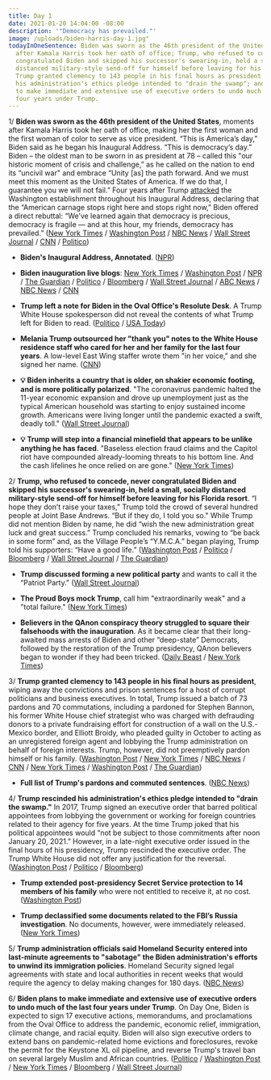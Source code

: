 ```yaml
---
title: Day 1
date: 2021-01-20 14:04:00 -08:00
description: '"Democracy has prevailed."'
image: /uploads/biden-harris-day-1.jpg"
todayInOneSentence: Biden was sworn as the 46th president of the United States, moments
  after Kamala Harris took her oath of office; Trump, who refused to concede, never
  congratulated Biden and skipped his successor's swearing-in, held a small, socially
  distanced military-style send-off for himself before leaving for his Florida resort;
  Trump granted clemency to 143 people in his final hours as president and rescinded
  his administration's ethics pledge intended to "drain the swamp"; and Biden plans
  to make immediate and extensive use of executive orders to undo much of the last
  four years under Trump.
---
```


1/ **Biden was sworn as the 46th president of the United States**, moments after Kamala Harris took her oath of office, making her the first woman and the first woman of color to serve as vice president. “This is America’s day,” Biden said as he began his Inaugural Address. “This is democracy’s day.” Biden – the oldest man to be sworn in as president at 78 – called this "our historic moment of crisis and challenge,” as he called on the nation to end its “uncivil war" and embrace “Unity \[as\] the path forward. And we must meet this moment as the United States of America. If we do that, I guarantee you we will not fail.” Four years after Trump [attacked](https://whatthefuckjusthappenedtoday.com/2017/01/20/Day-1/#7-trump-attacked-the-washington-esta) the Washington establishment throughout his Inaugural Address, declaring that the “American carnage stops right here and stops right now,” Biden offered a direct rebuttal: “We’ve learned again that democracy is precious, democracy is fragile — and at this hour, my friends, democracy has prevailed.” ([New York Times](https://www.nytimes.com/live/2021/01/20/us/biden-inauguration/biden-sworn-in) / [Washington Post](https://www.washingtonpost.com/politics/joe-biden-sworn-in/2021/01/20/13465c90-5a7c-11eb-a976-bad6431e03e2_story.html) / [NBC News](https://www.nbcnews.com/politics/white-house/biden-harris-inauguration-amid-covid-pandemic-d-c-lockdown-n1254732) / [Wall Street Journal](https://www.wsj.com/articles/joe-biden-presidential-inauguration-2021-11611095413) / [CNN](https://www.cnn.com/2021/01/20/politics/joe-biden-presidential-inauguration/index.html) / [Politico](https://www.politico.com/news/2021/01/20/biden-inauguration-america-dystopia-460840))

* **Biden's Inaugural Address, Annotated**. ([NPR](https://www.npr.org/2021/01/20/956922884/bidens-inaugural-address-annotated))

* **Biden inauguration live blogs**: [New York Times](https://www.nytimes.com/live/2021/01/20/us/biden-inauguration) / [Washington Post](https://www.washingtonpost.com/politics/2021/01/20/biden-inauguration-day-live-updates/) / [NPR](https://www.npr.org/sections/inauguration-day-live-updates/2021/01/20/956923283/watch-live-inauguration-day-ceremony-and-events) / [The Guardian](https://www.theguardian.com/us-news/live/2021/jan/20/joe-biden-inauguration-donald-trump-impeachment-kamala-harris-washington-covid-coronavirus-live-updates) / [Politico](https://www.politico.com/live-news-updates/2021/01/20/inauguration-day-2021-live-updates-online-coverage-highlights-210120) / [Bloomberg](https://www.bloomberg.com/news/live-blog/2021-01-12/joe-biden-presidential-inauguration?srnd=premium) / [Wall Street Journal](https://www.wsj.com/livecoverage/biden-presidential-inauguration-2021) / [ABC News](https://abcnews.go.com/Politics/live-updates/biden-trump-2020-election-transition-inauguration/?id=75311140) / [NBC News](https://www.nbcnews.com/politics/2020-election/live-blog/2021-01-20-biden-inauguration-n1254778) / [CNN](https://www.cnn.com/politics/live-news/biden-harris-inauguration-day-2021/index.html)

* **Trump left a note for Biden in the Oval Office's Resolute Desk**. A Trump White House spokesperson did not reveal the contents of what Trump left for Biden to read. ([Politico](https://www.politico.com/news/2021/01/20/trump-biden-inauguration-day-460670) / [USA Today](https://www.usatoday.com/story/news/politics/2021/01/20/donald-trump-leaves-letter-joe-biden-inauguration-day/4228139001/))

* **Melania Trump outsourced her "thank you" notes to the White House residence staff who cared for her and her family for the last four years**. A low-level East Wing staffer wrote them "in her voice," and she signed her name. ([CNN](https://www.cnn.com/2021/01/20/politics/melania-trump-thank-you-notes/index.html))

* **💡 Biden inherits a country that is older, on shakier economic footing, and is more politically polarized**. "The coronavirus pandemic halted the 11-year economic expansion and drove up unemployment just as the typical American household was starting to enjoy sustained income growth. Americans were living longer until the pandemic exacted a swift, deadly toll." ([Wall Street Journal](https://www.wsj.com/articles/biden-inherits-an-older-polarized-and-financially-insecure-nation-11611153710))

* **💡 Trump will step into a financial minefield that appears to be unlike anything he has faced**. "Baseless election fraud claims and the Capitol riot have compounded already-looming threats to his bottom line. And the cash lifelines he once relied on are gone." ([New York Times](https://www.nytimes.com/2021/01/19/us/trump-finances.html))

2/ **Trump, who refused to concede, never congratulated Biden and skipped his successor's swearing-in, held a small, socially distanced military-style send-off for himself before leaving for his Florida resort**. “I hope they don’t raise your taxes,” Trump told the crowd of several hundred people at Joint Base Andrews. “But if they do, I told you so." While Trump did not mention Biden by name, he did “wish the new administration great luck and great success.” Trump concluded his remarks, vowing to “be back in some form” and, as the Village People’s “Y.M.C.A.” began playing, Trump told his supporters: “Have a good life.” ([Washington Post](https://www.washingtonpost.com/politics/trump-leaves-white-house/2021/01/20/bb561da4-5a9e-11eb-b8bd-ee36b1cd18bf_story.html) / [Politico](https://www.politico.com/news/2021/01/20/trump-pledges-we-will-be-back-farewell-event-460675) / [Bloomberg](https://www.bloomberg.com/news/articles/2021-01-20/trump-to-depart-with-airbase-send-off-before-biden-inaugural?sref=MIBMEEoj) / [Wall Street Journal](https://www.wsj.com/articles/joe-biden-presidential-inauguration-2021-11611095413) / [The Guardian](https://www.theguardian.com/us-news/2021/jan/20/trump-leaves-white-house-biden-to-be-sworn-in))

* **Trump discussed forming a new political party** and wants to call it the “Patriot Party." ([Wall Street Journal](https://www.wsj.com/livecoverage/trump-impeachment-biden-inauguration/card/90pPMzFPqr5fMzg1Bkbs))

* **The Proud Boys mock Trump**, call him "extraordinarily weak" and a "total failure." ([New York Times](https://www.nytimes.com/2021/01/20/technology/proud-boys-trump.html))

* **Believers in the QAnon conspiracy theory struggled to square their falsehoods with the inauguration**. As it became clear that their long-awaited mass arrests of Biden and other “deep-state” Democrats, followed by the restoration of the Trump presidency, QAnon believers began to wonder if they had been tricked. ([Daily Beast](https://www.thedailybeast.com/im-about-to-puke-qanon-in-chaos-as-biden-takes-office?ref=home) / [New York Times](https://www.nytimes.com/2021/01/20/technology/qanon-inauguration.html))

3/ **Trump granted clemency to 143 people in his final hours as president**, wiping away the convictions and prison sentences for a host of corrupt politicians and business executives. In total, Trump issued a batch of 73 pardons and 70 commutations, including a pardoned for Stephen Bannon, his former White House chief strategist who was charged with defrauding donors to a private fundraising effort for construction of a wall on the U.S.-Mexico border, and Elliott Broidy, who pleaded guilty in October to acting as an unregistered foreign agent and lobbying the Trump administration on behalf of foreign interests. Trump, however, did not preemptively pardon himself or his family. ([Washington Post](https://www.washingtonpost.com/politics/trump-pardons/2021/01/20/7653bd12-59a2-11eb-8bcf-3877871c819d_story.html) / [New York Times](https://www.nytimes.com/2021/01/20/us/politics/trump-pardons.html) / [NBC News](https://www.nbcnews.com/politics/donald-trump/trump-pardons-steve-bannon-along-dozens-others-final-hours-office-n1254754) / [CNN](https://www.cnn.com/2021/01/20/politics/trump-pardons-commutations-list) / [New York Times](https://www.nytimes.com/2021/01/19/us/politics/trump-pardons-bannon.html) / [Washington Post](https://www.washingtonpost.com/national-security/stephen-bannon-trump-pardon/2021/01/20/04dc7132-30db-11eb-860d-f7999599cbc2_story.html) / [The Guardian](https://www.theguardian.com/us-news/2021/jan/20/donald-trump-pardons-steve-bannon-amid-last-acts-of-presidency-report))

* **Full list of Trump's pardons and commuted sentences**. ([NBC News](https://www.nbcnews.com/politics/donald-trump/full-list-trump-s-last-minute-pardons-commuted-sentences-n1254806))

4/ **Trump rescinded his administration's ethics pledge intended to "drain the swamp."** In 2017, Trump signed an executive order that barred political appointees from lobbying the government or working for foreign countries related to their agency for five years. At the time Trump joked that his political appointees would “not be subject to those commitments after noon January 20, 2021.” However, in a late-night executive order issued in the final hours of his presidency, Trump rescinded the executive order. The Trump White House did not offer any justification for the reversal. ([Washington Post](https://www.washingtonpost.com/politics/trump-lobbying-executive-order/2021/01/20/4a2afd16-5ae9-11eb-a976-bad6431e03e2_story.html) / [Politico](https://www.politico.com/news/2021/01/20/trump-revokes-rule-lobbying-by-white-house-staff-460608) / [Bloomberg](https://www.bloomberg.com/news/articles/2021-01-20/trump-revokes-lobbying-ban-after-promising-to-drain-the-swamp?srnd=politics-vp&sref=MIBMEEoj))

* **Trump extended post-presidency Secret Service protection to 14 members of his family** who were not entitled to receive it, at no cost. ([Washington Post](https://www.washingtonpost.com/politics/trump-extended-secret-service-protection-for-13-members-of-his-family-as-he-left-office/2021/01/20/31ef3e9e-5b3c-11eb-b8bd-ee36b1cd18bf_story.html))

* **Trump declassified some documents related to the FBI’s Russia investigation**. No documents, however, were immediately released. ([New York Times](https://www.nytimes.com/live/2021/01/19/us/inauguration-day-biden/trump-declassify-crossfire-hurricane-russia))

5/ **Trump administration officials said Homeland Security entered into last-minute agreements to "sabotage" the Biden administration's efforts to unwind its immigration policies**. Homeland Security signed legal agreements with state and local authorities in recent weeks that would require the agency to delay making changes for 180 days. ([NBC News](https://www.nbcnews.com/news/amp/ncna1254733))

6/ **Biden plans to make immediate and extensive use of executive orders to undo much of the last four years under Trump**. On Day One, Biden is expected to sign 17 executive actions, memorandums, and proclamations from the Oval Office to address the pandemic, economic relief, immigration, climate change, and racial equity. Biden will also sign executive orders to extend bans on pandemic-related home evictions and foreclosures, revoke the  permit for the Keystone XL oil pipeline, and reverse Trump's travel ban on several largely Muslim and African countries. ([Politico](https://www.politico.com/news/2021/01/21/joe-biden-executive-action-blitz-day-one-460587) / [Washington Post](https://www.washingtonpost.com/politics/biden-trump-orders-masks/2021/01/20/7b6a1bec-5a98-11eb-b8bd-ee36b1cd18bf_story.html) / [New York Times](https://www.nytimes.com/2021/01/20/us/politics/biden-executive-action.html) / [Bloomberg](https://www.bloomberg.com/news/articles/2021-01-20/biden-to-extend-cdc-s-moratorium-on-evictions-and-foreclosures?sref=MIBMEEoj) / [Wall Street Journal](https://www.wsj.com/articles/bidens-first-day-orders-will-include-mask-mandate-blocking-keystone-pipeline-11611136804))